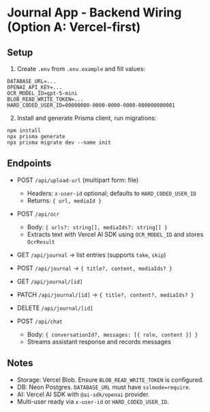 # Journal App - Backend Wiring (Option A: Vercel-first)

## Setup

1. Create `.env` from `.env.example` and fill values:

```
DATABASE_URL=...
OPENAI_API_KEY=...
OCR_MODEL_ID=gpt-5-mini
BLOB_READ_WRITE_TOKEN=...
HARD_CODED_USER_ID=00000000-0000-0000-0000-000000000001
```

2. Install and generate Prisma client, run migrations:

```
npm install
npx prisma generate
npx prisma migrate dev --name init
```

## Endpoints

- POST `/api/upload-url` (multipart form: file)
  - Headers: `x-user-id` optional; defaults to `HARD_CODED_USER_ID`
  - Returns: `{ url, mediaId }`

- POST `/api/ocr`
  - Body: `{ urls?: string[], mediaIds?: string[] }`
  - Extracts text with Vercel AI SDK using `OCR_MODEL_ID` and stores `OcrResult`

- GET `/api/journal` → list entries (supports `take`, `skip`)
- POST `/api/journal` → `{ title?, content, mediaIds? }`
- GET `/api/journal/[id]`
- PATCH `/api/journal/[id]` → `{ title?, content?, mediaIds? }`
- DELETE `/api/journal/[id]`

- POST `/api/chat`
  - Body: `{ conversationId?, messages: [{ role, content }] }`
  - Streams assistant response and records messages

## Notes
- Storage: Vercel Blob. Ensure `BLOB_READ_WRITE_TOKEN` is configured.
- DB: Neon Postgres. `DATABASE_URL` must have `sslmode=require`.
- AI: Vercel AI SDK with `@ai-sdk/openai` provider.
- Multi-user ready via `x-user-id` or `HARD_CODED_USER_ID`.
